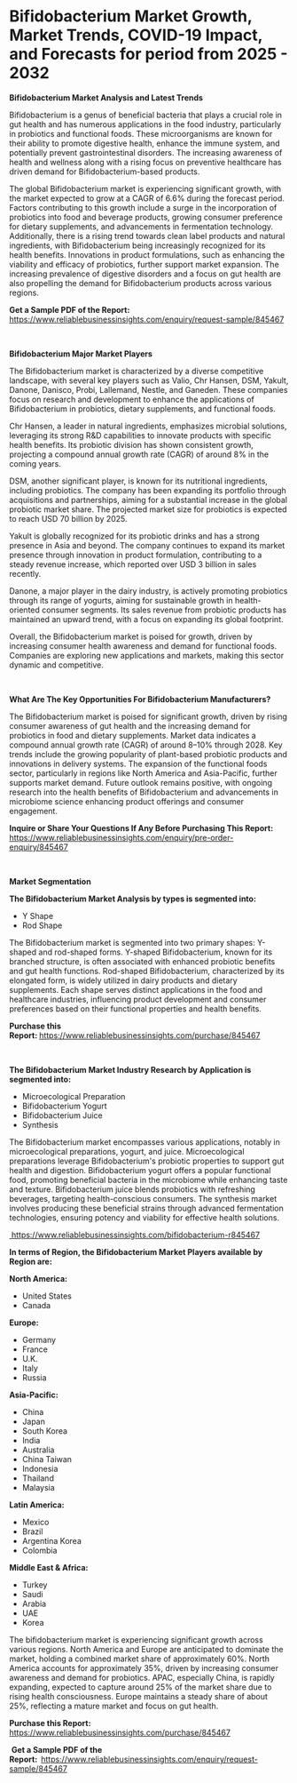 <p><h1>Bifidobacterium Market Growth, Market Trends, COVID-19 Impact, and Forecasts for period from 2025 - 2032</h1></p><p><strong>Bifidobacterium Market Analysis and Latest Trends</strong></p>
<p><p>Bifidobacterium is a genus of beneficial bacteria that plays a crucial role in gut health and has numerous applications in the food industry, particularly in probiotics and functional foods. These microorganisms are known for their ability to promote digestive health, enhance the immune system, and potentially prevent gastrointestinal disorders. The increasing awareness of health and wellness along with a rising focus on preventive healthcare has driven demand for Bifidobacterium-based products.</p><p>The global Bifidobacterium market is experiencing significant growth, with the market expected to grow at a CAGR of 6.6% during the forecast period. Factors contributing to this growth include a surge in the incorporation of probiotics into food and beverage products, growing consumer preference for dietary supplements, and advancements in fermentation technology. Additionally, there is a rising trend towards clean label products and natural ingredients, with Bifidobacterium being increasingly recognized for its health benefits. Innovations in product formulations, such as enhancing the viability and efficacy of probiotics, further support market expansion. The increasing prevalence of digestive disorders and a focus on gut health are also propelling the demand for Bifidobacterium products across various regions.</p></p>
<p><strong>Get a Sample PDF of the Report:&nbsp;</strong> <a href="https://www.reliablebusinessinsights.com/enquiry/request-sample/845467?utm_campaign=3182&utm_medium=2&utm_source=Github&utm_content=ia&utm_term=19042025&utm_id=bifidobacterium">https://www.reliablebusinessinsights.com/enquiry/request-sample/845467</a></p>
<p>&nbsp;</p>
<p><strong>Bifidobacterium Major Market Players</strong></p>
<p><p>The Bifidobacterium market is characterized by a diverse competitive landscape, with several key players such as Valio, Chr Hansen, DSM, Yakult, Danone, Danisco, Probi, Lallemand, Nestle, and Ganeden. These companies focus on research and development to enhance the applications of Bifidobacterium in probiotics, dietary supplements, and functional foods.</p><p>Chr Hansen, a leader in natural ingredients, emphasizes microbial solutions, leveraging its strong R&D capabilities to innovate products with specific health benefits. Its probiotic division has shown consistent growth, projecting a compound annual growth rate (CAGR) of around 8% in the coming years.</p><p>DSM, another significant player, is known for its nutritional ingredients, including probiotics. The company has been expanding its portfolio through acquisitions and partnerships, aiming for a substantial increase in the global probiotic market share. The projected market size for probiotics is expected to reach USD 70 billion by 2025.</p><p>Yakult is globally recognized for its probiotic drinks and has a strong presence in Asia and beyond. The company continues to expand its market presence through innovation in product formulation, contributing to a steady revenue increase, which reported over USD 3 billion in sales recently.</p><p>Danone, a major player in the dairy industry, is actively promoting probiotics through its range of yogurts, aiming for sustainable growth in health-oriented consumer segments. Its sales revenue from probiotic products has maintained an upward trend, with a focus on expanding its global footprint.</p><p>Overall, the Bifidobacterium market is poised for growth, driven by increasing consumer health awareness and demand for functional foods. Companies are exploring new applications and markets, making this sector dynamic and competitive.</p></p>
<p>&nbsp;</p>
<p><strong>What Are The Key Opportunities For Bifidobacterium Manufacturers?</strong></p>
<p><p>The Bifidobacterium market is poised for significant growth, driven by rising consumer awareness of gut health and the increasing demand for probiotics in food and dietary supplements. Market data indicates a compound annual growth rate (CAGR) of around 8–10% through 2028. Key trends include the growing popularity of plant-based probiotic products and innovations in delivery systems. The expansion of the functional foods sector, particularly in regions like North America and Asia-Pacific, further supports market demand. Future outlook remains positive, with ongoing research into the health benefits of Bifidobacterium and advancements in microbiome science enhancing product offerings and consumer engagement.</p></p>
<p><strong>Inquire or Share Your Questions If Any Before Purchasing This Report:</strong> <a href="https://www.reliablebusinessinsights.com/enquiry/pre-order-enquiry/845467?utm_campaign=3182&utm_medium=2&utm_source=Github&utm_content=ia&utm_term=19042025&utm_id=bifidobacterium">https://www.reliablebusinessinsights.com/enquiry/pre-order-enquiry/845467</a></p>
<p>&nbsp;</p>
<p><strong>Market Segmentation</strong></p>
<p><strong>The Bifidobacterium Market Analysis by types is segmented into:</strong></p>
<p><ul><li>Y Shape</li><li>Rod Shape</li></ul></p>
<p><p>The Bifidobacterium market is segmented into two primary shapes: Y-shaped and rod-shaped forms. Y-shaped Bifidobacterium, known for its branched structure, is often associated with enhanced probiotic benefits and gut health functions. Rod-shaped Bifidobacterium, characterized by its elongated form, is widely utilized in dairy products and dietary supplements. Each shape serves distinct applications in the food and healthcare industries, influencing product development and consumer preferences based on their functional properties and health benefits.</p></p>
<p><strong>Purchase this Report:&nbsp;</strong><a href="https://www.reliablebusinessinsights.com/purchase/845467?utm_campaign=3182&utm_medium=2&utm_source=Github&utm_content=ia&utm_term=19042025&utm_id=bifidobacterium">https://www.reliablebusinessinsights.com/purchase/845467</a></p>
<p>&nbsp;</p>
<p><strong>The Bifidobacterium Market Industry Research by Application is segmented into:</strong></p>
<p><ul><li>Microecological Preparation</li><li>Bifidobacterium Yogurt</li><li>Bifidobacterium Juice</li><li>Synthesis</li></ul></p>
<p><p>The Bifidobacterium market encompasses various applications, notably in microecological preparations, yogurt, and juice. Microecological preparations leverage Bifidobacterium's probiotic properties to support gut health and digestion. Bifidobacterium yogurt offers a popular functional food, promoting beneficial bacteria in the microbiome while enhancing taste and texture. Bifidobacterium juice blends probiotics with refreshing beverages, targeting health-conscious consumers. The synthesis market involves producing these beneficial strains through advanced fermentation technologies, ensuring potency and viability for effective health solutions.</p></p>
<p><a href="https://www.reliablebusinessinsights.com/bifidobacterium-r845467?utm_campaign=3182&utm_medium=2&utm_source=Github&utm_content=ia&utm_term=19042025&utm_id=bifidobacterium">&nbsp;https://www.reliablebusinessinsights.com/bifidobacterium-r845467</a></p>
<p><strong>In terms of Region, the Bifidobacterium Market Players available by Region are:</strong></p>
<p>
    <p> <strong> North America: </strong>
        <ul>
            <li>United States</li>
            <li>Canada</li>
        </ul>
        </p> 
    <p> <strong> Europe: </strong>
        <ul>
            <li>Germany</li>
            <li>France</li>
            <li>U.K.</li>
            <li>Italy</li>
            <li>Russia</li>
        </ul>
        </p> 
    <p> <strong> Asia-Pacific: </strong>
        <ul>
            <li>China</li>
            <li>Japan</li>
            <li>South Korea</li>
            <li>India</li>
            <li>Australia</li>
            <li>China Taiwan</li>
            <li>Indonesia</li>
            <li>Thailand</li>
            <li>Malaysia</li>
        </ul>
        </p> 
    <p> <strong> Latin America: </strong>
        <ul>
            <li>Mexico</li>
            <li>Brazil</li>
            <li>Argentina Korea</li>
            <li>Colombia</li>
        </ul>
        </p> 
    <p> <strong> Middle East & Africa: </strong>
        <ul>
            <li>Turkey</li>
            <li>Saudi</li>
            <li>Arabia</li>
            <li>UAE</li>
            <li>Korea</li>
        </ul>
    </p>
    </p>
<p><p>The bifidobacterium market is experiencing significant growth across various regions. North America and Europe are anticipated to dominate the market, holding a combined market share of approximately 60%. North America accounts for approximately 35%, driven by increasing consumer awareness and demand for probiotics. APAC, especially China, is rapidly expanding, expected to capture around 25% of the market share due to rising health consciousness. Europe maintains a steady share of about 25%, reflecting a mature market and focus on gut health.</p></p>
<p><strong>Purchase this Report: </strong><a href="https://www.reliablebusinessinsights.com/purchase/845467?utm_campaign=3182&utm_medium=2&utm_source=Github&utm_content=ia&utm_term=19042025&utm_id=bifidobacterium">https://www.reliablebusinessinsights.com/purchase/845467</a></p>
<p>&nbsp;<strong>Get a Sample PDF of the Report:&nbsp;&nbsp;</strong><a href="https://www.reliablebusinessinsights.com/enquiry/request-sample/845467?utm_campaign=3182&utm_medium=2&utm_source=Github&utm_content=ia&utm_term=19042025&utm_id=bifidobacterium">https://www.reliablebusinessinsights.com/enquiry/request-sample/845467</a></p>
<p><strong></strong></p>
<p><p></p><p></p><p></p></p>